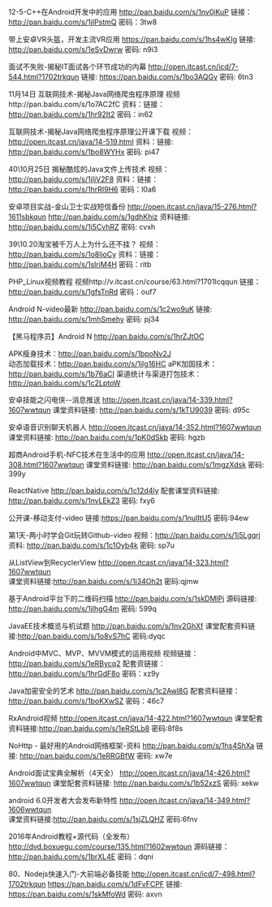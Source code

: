 12-5-C++在Android开发中的应用
http://pan.baidu.com/s/1nv0jKuP
链接：http://pan.baidu.com/s/1jIPstmQ 密码：3tw8

带上安卓VR头盔，开发主流VR应用
https://pan.baidu.com/s/1hs4wKIg
链接: http://pan.baidu.com/s/1eSvDwrw 密码: n9i3

面试不失败-揭秘IT面试各个环节成功的内幕
http://open.itcast.cn/icd/7-544.html?1702trkqun
链接: https://pan.baidu.com/s/1bo3AQGv 密码: 6tn3

11月14日 互联网技术-揭秘Java网络爬虫程序原理
视频http://pan.baidu.com/s/1o7AC2fC
资料：链接：http://pan.baidu.com/s/1hr92It2 密码：in62

互联网技术-揭秘Java网络爬虫程序原理公开课下载
视频：http://open.itcast.cn/java/14-519.html
资料：链接: http://pan.baidu.com/s/1bo8WYHx 密码: pi47

40\10月25日  揭秘酷炫的Java文件上传技术
视频：http://pan.baidu.com/s/1jIjV2F8
资料：链接：http://pan.baidu.com/s/1hrRI9H6 密码：l0a6


安卓项目实战-金山卫士实战短信备份
http://open.itcast.cn/java/15-276.html?1611sbkqun 
http://pan.baidu.com/s/1gdhKhiz
资料链接: http://pan.baidu.com/s/1i5CvhRZ 密码: cvxh

39\10.20淘宝被千万人上为什么还不挂？
视频：http://pan.baidu.com/s/1o8ljoCy
资料：链接：http://pan.baidu.com/s/1slriM4H 密码：ritb

PHP_Linux视频教程
视频http://v.itcast.cn/course/63.html?1701lcqqun
链接：http://pan.baidu.com/s/1gfsTnRd 密码：ouf7

Android N-video最新
http://pan.baidu.com/s/1c2wo9uK
链接:  http://pan.baidu.com/s/1mhSmehy 密码: pj34

【黑马程序员】Android N
http://pan.baidu.com/s/1hrZJtOC

APK瘦身技术：http://pan.baidu.com/s/1bpoNv2J           
动态加载技术：http://pan.baidu.com/s/1jIg16HC 
aPK加固技术：http://pan.baidu.com/s/1b76aCI 
渠道统计与渠道打包技术：http://pan.baidu.com/s/1c2LptoW

安卓技能之闪电侠--消息推送
http://open.itcast.cn/java/14-339.html?1607wwtqun
课堂资料链接: http://pan.baidu.com/s/1kTU9039 密码: d95c

安卓语音识别聊天机器人
http://open.itcast.cn/java/14-352.html?1607wwtqun
课堂资料链接: http://pan.baidu.com/s/1pK0dSkb 密码: hgzb

超商Android手机-NFC技术在生活中的应用
http://open.itcast.cn/java/14-308.html?1607wwtqun
课堂资料链接: http://pan.baidu.com/s/1mgzXdsk 密码: 399y

ReactNative
http://pan.baidu.com/s/1c12d4ly
配套课堂资料链接: http://pan.baidu.com/s/1nvLEkZ3 密码: fxy6

公开课-移动支付-video
链接:https://pan.baidu.com/s/1nuIItU5 密码:94ew

第1天-两小时学会Git玩转Github-video
视频：http://pan.baidu.com/s/1i5Lgqrj
资料: http://pan.baidu.com/s/1c1Oyb4k 密码: sp7u

从ListView到RecyclerView
http://open.itcast.cn/java/14-323.html?1607wwtqun   
课堂资料链接:http://pan.baidu.com/s/1i34Oh2t 密码:qjmw

基于Android平台下的二维码扫描
http://pan.baidu.com/s/1skDMlPj
源码链接: http://pan.baidu.com/s/1jIhgG4m 密码: 599q

JavaEE技术概览与机试题
http://pan.baidu.com/s/1nv2GhXf
课堂配套资料链接:http://pan.baidu.com/s/1o8vS7hC 密码:dyqc

Android中MVC、MVP、MVVM模式的运用视频
视频链接：http://pan.baidu.com/s/1eRBycq2
配套资链接：http://pan.baidu.com/s/1hrGdF8o 密码：xz9y

Java加密安全的艺术
http://pan.baidu.com/s/1c2Awl8G
配套资料链接：http://pan.baidu.com/s/1boKXwSZ 密码：46c7

RxAndroid视频
http://open.itcast.cn/java/14-422.html?1607wwtqun
课堂配套资料链接:http://pan.baidu.com/s/1eRStLb8 密码:8f8s

NoHttp - 最好用的Android网络框架-资料
http://pan.baidu.com/s/1hs4ShXa
链接: http://pan.baidu.com/s/1eRRGBfW 密码: xw7e

Android面试宝典全解析（4天全）
http://open.itcast.cn/java/14-426.html?1607wwtqun
课堂配套资料链接: http://pan.baidu.com/s/1b52xzS 密码: xekw   

android 6.0开发者大会发布新特性
http://open.itcast.cn/java/14-349.html?1606wwtqun  
课堂资料链接:http://pan.baidu.com/s/1sjZLQHZ 密码:6fnv

2016年Android教程+源代码（全发布）
http://dvd.boxuegu.com/course/135.html?1602wwtqun
源码链接：http://pan.baidu.com/s/1brXL4E 密码：dqni

80、Nodejs快速入门-大前端必备技能
http://open.itcast.cn/icd/7-498.html?1702trkqun
https://pan.baidu.com/s/1dFvFCPF
链接: https://pan.baidu.com/s/1skMfoWd 密码: axvn

